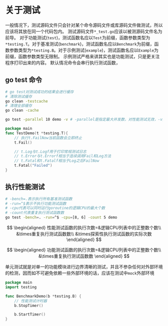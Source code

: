 # 关于测试

一般情况下，测试源码文件只会针对某个命令源码文件或库源码文件做测试，所以应该将其放在同一个代码包内。
测试源码文件`*_test.go`应该以被测源码文件名为前导。
对于功能测试(`test`)，测试函数名应以`Test`为前缀，函数参数类型为`*testing.T`。对于基准测试(`benchmark`)，测试函数名应以`Benchmark`为前缀，函数参数类型为`*testing.B`。对于示例测试(`example`)，测试函数名应以`Example`为前缀，函数参数类型无限制。
示例测试严格来讲其实也是功能测试，只是更关注程序打印出来的内容。
默认情况命令会串行执行测试函数，

## go test 命令

```bash
# go test对测试成功的结果会进行缓存
# 清除测试缓存
go clean -testcache
# 清理全部缓存
go clean -cache

go test -parallel 10 demo -v # -parallel是指定最大并发数，对性能测试无效，-v是输出所有常规测试日志
```

```go
package main
func TestDemo(t *testing.T){
    // 执行t.FailNow当前函数会立即终止
    t.Fail()

    // t.Log与t.Logf用于打印常规测试日志
    // t.Error与t.Errorf相当于连续调用Fail和Log方法
    // t.Fatal和t.Fatalf相当于Log之后FailNow
    t.Fatal("Failed")
}
```

## 执行性能测试

```bash
# -bench=.表示执行所有基准测试函数
# -run=^$表示不执行功能测试函数
# -cpu代表可以同时运行goroutine的逻辑CPU的最大个数
# -count代表重复执行测试函数数
go test -bench=. -run=^$ -cpu=[8, 6] -count 5 demo
```

$$
\begin{aligned}
性能测试函数的执行次数=&逻辑CPU列表中的正整数个数\\
&\times重复执行测试函数数\\
&\times探索性执行测试函数的实际次数
\end{aligned}
$$

$$
\begin{aligned}
功能测试函数的执行次数=&逻辑CPU列表中的正整数个数\\
&\times重复执行测试函数数
\end{aligned}
$$

单元测试就是对单一的功能模块进行边界清晰的测试，并且不参杂任何对外部环境的检测，因而如不可避免依赖一些外部环境的话，应该在测试中`mock`外部环境

```go
package main
import testing

func BenchmarkDemo(b *testing.B) {
    // 性能测试计时器
    b.StopTimer()

    b.StartTimer()
}
```
